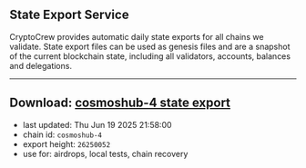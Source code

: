 ## State Export Service
CryptoCrew provides automatic daily state exports for all chains we validate. State export files can be used as genesis files and are a snapshot of the current blockchain state, including all validators, accounts, balances and delegations.

---
**Download: [cosmoshub-4 state export](https://dl-eu2.ccvalidators.com/SERVICE/cosmoshub/cosmoshub-4_export_26250052.json)**
---

- last updated: Thu Jun 19 2025 21:58:00
- chain id: `cosmoshub-4`
- export height: `26250052`
- use for: airdrops, local tests, chain recovery
